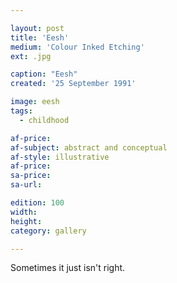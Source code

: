 ```yaml
---

layout: post
title: 'Eesh'
medium: 'Colour Inked Etching'
ext: .jpg

caption: "Eesh"
created: '25 September 1991'

image: eesh
tags:
  - childhood

af-price:
af-subject: abstract and conceptual
af-style: illustrative
af-price:
sa-price:
sa-url:

edition: 100
width:
height:
category: gallery

---
```


Sometimes it just isn't right.
